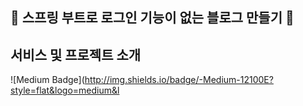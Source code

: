 🤘 스프링 부트로 로그인 기능이 없는 블로그 만들기 🤘
 ------------------------------------

## 서비스 및 프로젝트 소개
![Medium Badge](http://img.shields.io/badge/-Medium-12100E?style=flat&logo=medium&l


